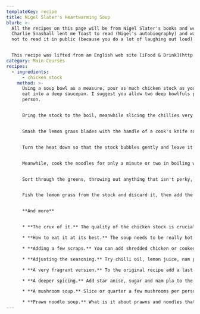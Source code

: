 ```yaml
---
templateKey: recipe
title: Nigel Slater's Heartwarming Soup
blurb: >-
  All the recipes on this page will be from Nigel Slater's books and web pages.
  Charlie Snashall lent me Toast to read (Nigel's autobiography) and warned me
  not to read it in public (because you do a lot of laughing out loud).


  This recipe was lifted from an English web site [iFood & Drink](http://www.ivillage.co.uk/food/recipefinder/display_recipe/1,10193,5593,00.html).
category: Main Courses
recipes:
  - ingredients:
      - chicken stock
    method: >-
      Using a soup bowl as a measure, pour as much chicken stock as you want to
      eat into a deep saucepan. I suggest you allow two deep bowlfuls per
      person.


      Bring the stock to the boil, meanwhile slicing the chillies very finely and removing the seeds if you wish (they carry some heat). The amount you need will depend on how hot your chillies are. I reckon on two very small, very hot chillies per person.


      Smash the lemon grass blades with the handle of a cook's knife so that they splinter but stay together, then add them to the stock with the chillies.


      Turn the heat down so that the stock bubbles gently and leave it until the lemon grass has given up some of its flavour. Taste the stock regularly, but you can reckon on about 15 minutes.


      Meanwhile, cook the noodles for only a minute or two in boiling water. They need a bit of bite to them to be good. Drain them and drop them into cold water so they don't stick together.


      Sort through the greens, throwing out anything that isn't perky, then tear them into pieces that won't fall off your spoon.


      Fish the lemon grass from the stock and discard it, then add the greens to the bubbling stock. Taste it for salt, adding some if you think it needs it. Once the greens have softened to a velvety texture — about a minute in the case of spinach, a bit longer for cabbage and for mustard greens — divide the noodles between warm soup bowls and ladle over the hot stock, greens and chillies.


      **And more**


      * **The crux of it.** The quality of the chicken stock is crucial here.

      * **How to eat it at its best.** The soup needs to be really hot to do the trick.

      * **Adding a few scraps.** You can add shredded chicken or cooked prawns if you want.

      * **Adjusting the seasoning.** Try chilli oil, lemon juice, nam pla (Thai fish sauce), fresh coriander leaves, Thai basil.

      * **A very fragrant version.** To the original recipe add a last minute seasoning of torn basil and mint leaves and lime juice.

      * **A deeper spicing.** Add star anise, sugar and nam pla to the broth.

      * **A mushroom soup.** Slice or quarter a few mushrooms per person, then fry them in a wok with a little garlic until nutty. Add them to the stock with the noodles.

      * **Prawn noodle soup.** What is it about prawns and noodles that seem so right in the mouth? Use them here, dropping a handful of peeled defrosted jobbies into the pan, or mixing them with the noodles. Either way, the less you cook them the better. Mint, lime and basil will work well in a seafood variation, as — strangely — will the chicken stock.
---
```

